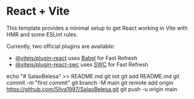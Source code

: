# React + Vite

This template provides a minimal setup to get React working in Vite with HMR and some ESLint rules.

Currently, two official plugins are available:

- [@vitejs/plugin-react](https://github.com/vitejs/vite-plugin-react/blob/main/packages/plugin-react/README.md) uses [Babel](https://babeljs.io/) for Fast Refresh
- [@vitejs/plugin-react-swc](https://github.com/vitejs/vite-plugin-react-swc) uses [SWC](https://swc.rs/) for Fast Refresh

echo "# SalaoBelesa" >> README.md
git init
git add README.md
git commit -m "first commit"
git branch -M main
git remote add origin https://github.com/Silva1997/SalaoBelesa.git
git push -u origin main